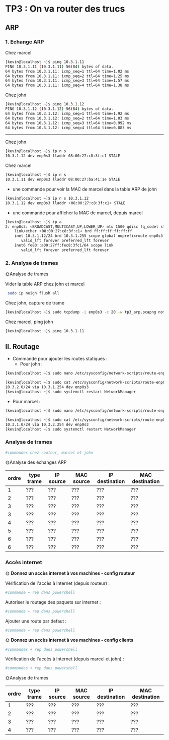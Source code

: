 # TP3 : On va router des trucs

## ARP

### 1. Echange ARP

Chez marcel

```bash
[kevin@localhost ~]$ ping 10.3.1.11
PING 10.3.1.11 (10.3.1.11) 56(84) bytes of data.
64 bytes from 10.3.1.11: icmp_seq=1 ttl=64 time=1.02 ms
64 bytes from 10.3.1.11: icmp_seq=2 ttl=64 time=1.25 ms
64 bytes from 10.3.1.11: icmp_seq=3 ttl=64 time=1.57 ms
64 bytes from 10.3.1.11: icmp_seq=4 ttl=64 time=1.38 ms
```

Chez john

```bash
[kevin@localhost ~]$ ping 10.3.1.12
PING 10.3.1.12 (10.3.1.12) 56(84) bytes of data.
64 bytes from 10.3.1.12: icmp_seq=1 ttl=64 time=1.92 ms
64 bytes from 10.3.1.12: icmp_seq=2 ttl=64 time=1.03 ms
64 bytes from 10.3.1.12: icmp_seq=3 ttl=64 time=0.992 ms
64 bytes from 10.3.1.12: icmp_seq=4 ttl=64 time=0.883 ms
```

-------------------------------------------

Chez john

```bash
[kevin@localhost ~]$ ip n s
10.3.1.12 dev enp0s3 lladdr 08:00:27:c8:3f:c1 STALE
```

Chez marcel

```bash
[kevin@localhost ~]$ ip n s
10.3.1.11 dev enp0s3 lladdr 08:00:27:ba:41:1e STALE
```

- une commande pour voir la MAC de marcel dans la table ARP de john

```bash
[kevin@localhost ~]$ ip n s 10.3.1.12
10.3.1.12 dev enp0s3 lladdr ⭐08:00:27:c8:3f:c1⭐ STALE
```

- une commande pour afficher la MAC de marcel, depuis marcel

```bash
[kevin@localhost ~]$ ip a
2: enp0s3: <BROADCAST,MULTICAST,UP,LOWER_UP> mtu 1500 qdisc fq_codel state UP group default qlen 1000
    link/ether ⭐08:00:27:c8:3f:c1⭐ brd ff:ff:ff:ff:ff:ff
    inet 10.3.1.12/24 brd 10.3.1.255 scope global noprefixroute enp0s3
       valid_lft forever preferred_lft forever
    inet6 fe80::a00:27ff:fec8:3fc1/64 scope link
       valid_lft forever preferred_lft forever
```

### 2. Analyse de trames

🌞Analyse de trames

Vider la table ARP chez john et marcel

```bash
 sudo ip neigh flush all
```

Chez john, capture de trame

```bash
[kevin@localhost ~]$ sudo tcpdump -i enp0s3 -c 20 -w tp3_arp.pcapng not port 22
```

Chez marcel, ping john

```bash
[kevin@localhost ~]$ ping 10.3.1.11
```

## II. Routage

- Commande pour ajouter les routes statiques :
  - Pour john :

```bash
[kevin@localhost ~]$ sudo nano /etc/sysconfig/network-scripts/route-enp0s3 
```

```bash
[kevin@localhost ~]$ sudo cat /etc/sysconfig/network-scripts/route-enp0s3
10.3.2.0/24 via 10.3.1.254 dev enp0s3
[kevin@localhost ~]$ sudo systemctl restart NetworkManager
```

- Pour marcel :

```bash
[kevin@localhost ~]$ sudo nano /etc/sysconfig/network-scripts/route-enp0s3
```

```bash
[kevin@localhost ~]$ sudo cat /etc/sysconfig/network-scripts/route-enp0s3
10.3.1.0/24 via 10.3.2.254 dev enp0s3
[kevin@localhost ~]$ sudo systemctl restart NetworkManager
```

### Analyse de trames

```bash
#commandes chez routeur, marcel et john 
```

🌞Analyse des échanges ARP

| ordre | type trame  | IP source           | MAC source                   | IP destination      | MAC destination              |
| ----- | ----------- | ------------------- | ---------------------------- | ------------------- | ---------------------------- |
| 1     | ???         | ???                 | ???                          | ???                 | ???                          |
| 2     | ???         | ???                 | ???                          | ???                 | ???                          |
| 3     | ???         | ???                 | ???                          | ???                 | ???                          |
| 3     | ???         | ???                 | ???                          | ???                 | ???                          |
| 4     | ???         | ???                 | ???                          | ???                 | ???                          |
| 5     | ???         | ???                 | ???                          | ???                 | ???                          |
| 6     | ???         | ???                 | ???                          | ???                 | ???                          |
| 6     | ???         | ???                 | ???                          | ???                 | ???                          |

### Accès internet

🌞 **Donnez un accès internet à vos machines - config routeur**

Vérification de l'accès à Internet (depuis routeur) :

```powershell
#commande + rep dans powershell
```

Autoriser le routage des paquets sur internet :

```powershell
#commande + rep dans powershell
```

Ajouter une route par defaut :

```powershell
#commande + rep dans powershell
```

🌞 **Donnez un accès internet à vos machines - config clients**

```powershell
#commandes + rep dans powershell
```

Vérification de l'accès à Internet (depuis marcel et john) :

```powershell
#commandes + rep dans powershell
```

🌞Analyse de trames

| ordre | type trame  | IP source           | MAC source                   | IP destination      | MAC destination              |
| ----- | ----------- | ------------------- | ---------------------------- | ------------------- | ---------------------------- |
| 1     | ???         | ???                 | ???                          | ???                 | ???                          |
| 2     | ???         | ???                 | ???                          | ???                 | ???                          |
| 3     | ???         | ???                 | ???                          | ???                 | ???                          |
| 4     | ???         | ???                 | ???                          | ???                 | ???                          |
